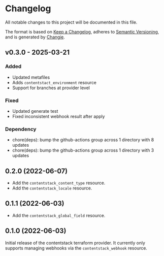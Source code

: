 # Changelog
All notable changes to this project will be documented in this file.

The format is based on [Keep a Changelog](https://keepachangelog.com/en/1.0.0/),
adheres to [Semantic Versioning](https://semver.org/spec/v2.0.0.html),
and is generated by [Changie](https://github.com/miniscruff/changie).


## v0.3.0 - 2025-03-21
### Added
* Updated metafiles
* Adds `contentstact_environment` resource
* Support for branches at provider level
### Fixed
* Updated generate test
* Fixed inconsistent webhook result after apply
### Dependency
* chore(deps): bump the github-actions group across 1 directory with 8 updates
* chore(deps): bump the github-actions group across 1 directory with 3 updates

## 0.2.0 (2022-06-07)

 - Add the `contentstack_content_type` resource.
 - Add the `contentstack_locale` resource.


## 0.1.1 (2022-06-03)

 - Add the `contentstack_global_field` resource.


## 0.1.0 (2022-06-03)

Initial release of the contentstack terraform provider. It currently only
supports managing webhooks via the `contentstack_webhook` resource.
